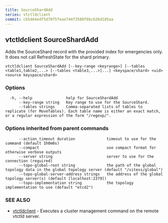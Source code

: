 ```yaml
---
title: SourceShardAdd
series: vtctldclient
commit: cb5464edf5d7075feae744f3580f8bc626d185aa
---
```

## vtctldclient SourceShardAdd

Adds the SourceShard record with the provided index for emergencies only. It does not call RefreshState for the shard primary.

```
vtctldclient SourceShardAdd [--key-range <keyrange>] [--tables <table1,table2,...> [--tables <table3,...>]...] <keyspace/shard> <uid> <source keyspace/shard>
```

### Options

```
  -h, --help               help for SourceShardAdd
      --key-range string   Key range to use for the SourceShard.
      --tables strings     Comma-separated lists of tables to replicate (for MoveTables). Each table name is either an exact match, or a regular expression of the form "/regexp/".
```

### Options inherited from parent commands

```
      --action_timeout duration              timeout to use for the command (default 1h0m0s)
      --compact                              use compact format for otherwise verbose outputs
      --server string                        server to use for the connection (required)
      --topo-global-root string              the path of the global topology data in the global topology server (default "/vitess/global")
      --topo-global-server-address strings   the address of the global topology server(s) (default [localhost:2379])
      --topo-implementation string           the topology implementation to use (default "etcd2")
```

### SEE ALSO

* [vtctldclient](../)	 - Executes a cluster management command on the remote vtctld server.

